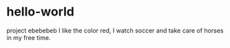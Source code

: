 # hello-world
project ebebebeb
I like the color red, I watch soccer and take care of horses in my free time.
